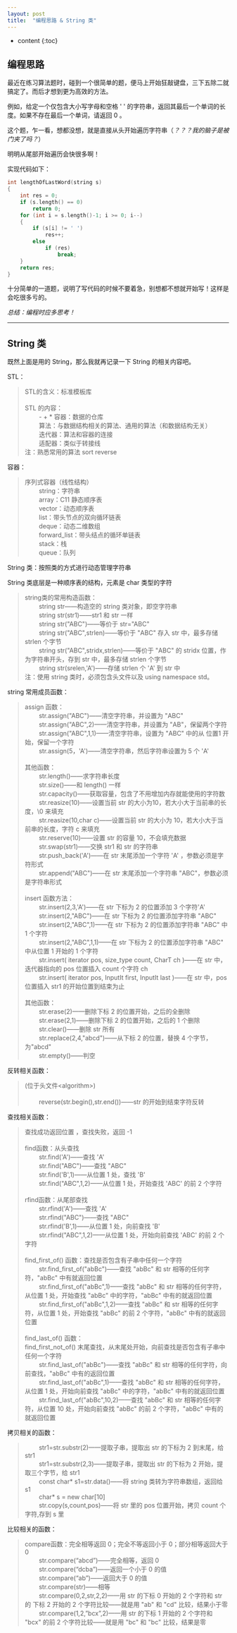 ```yaml
---
layout: post
title:  "编程思路 & String 类"
---
```


* content
{:toc}

## 编程思路

最近在练习算法题时，碰到一个很简单的题，便马上开始狂敲键盘，三下五除二就搞定了。而后才想到更为高效的方法。

例如，给定一个仅包含大小写字母和空格 ' ' 的字符串，返回其最后一个单词的长度。如果不存在最后一个单词，请返回 0 。

这个题，乍一看，想都没想，就是直接从头开始遍历字符串（*？？？我的脑子是被门夹了吗？*）

明明从尾部开始遍历会快很多啊！

实现代码如下：

``` c++
int lengthOfLastWord(string s)
{
    int res = 0;
    if (s.length() == 0)
        return 0;
    for (int i = s.length()-1; i >= 0; i--)
    {
        if (s[i] != ' ')
            res++;
        else
            if (res)
                break;
    }
    return res;
}
```

十分简单的一道题，说明了写代码的时候不要着急，别想都不想就开始写！这样是会吃很多亏的。

*总结：编程时应多思考！*

---

## String 类

既然上面是用的 String，那么我就再记录一下 String 的相关内容吧。

STL：

> STL的含义：标准模板库
> <br/> 
> <br/> STL 的内容：
> <br/> &#8195;&#8195; - + * 容器：数据的仓库
> <br/> &#8195;&#8195; 算法：与数据结构相关的算法、通用的算法（和数据结构无关）
> <br/> &#8195;&#8195; 迭代器：算法和容器的连接
> <br/> &#8195;&#8195; 适配器：类似于转接线
> <br/> 注：熟悉常用的算法 sort reverse

容器：

> 序列式容器（线性结构）
> <br/> &#8195;&#8195; string：字符串
> <br/> &#8195;&#8195; array：C11 静态顺序表
> <br/> &#8195;&#8195; vector：动态顺序表
> <br/> &#8195;&#8195; list：带头节点的双向循环链表
> <br/> &#8195;&#8195; deque：动态二维数组
> <br/> &#8195;&#8195; forward_list：带头结点的循环单链表
> <br/> &#8195;&#8195; stack：栈
> <br/> &#8195;&#8195; queue：队列

String 类：按照类的方式进行动态管理字符串

String 类底层是一种顺序表的结构，元素是 char 类型的字符

> string类的常用构造函数：
> <br/> &#8195;&#8195; string str——构造空的 string 类对象，即空字符串
> <br/> &#8195;&#8195; string str(str1)——str1 和 str 一样
> <br/> &#8195;&#8195; string str("ABC")——等价于 str="ABC"
> <br/> &#8195;&#8195; string str("ABC",strlen)——等价于 "ABC" 存入 str 中，最多存储 strlen 个字节
> <br/> &#8195;&#8195; string str("ABC",stridx,strlen)——等价于 "ABC" 的 stridx 位置，作为字符串开头，存到 str 中，最多存储 strlen 个字节
> <br/> &#8195;&#8195; string str(srelen,'A')——存储 strlen 个 'A' 到 str 中
> <br/> 注：使用 string 类时，必须包含头文件以及 using namespace std。
    
string 常用成员函数：

> assign 函数：
> <br/> &#8195;&#8195; str.assign("ABC")——清空字符串，并设置为 "ABC"
> <br/> &#8195;&#8195; str.assign("ABC",2)——清空字符串，并设置为 "AB"，保留两个字符
> <br/> &#8195;&#8195; str.assign("ABC",1,1)——清空字符串，设置为 "ABC" 中的从 位置1 开始，保留一个字符
> <br/> &#8195;&#8195; str.assign(5，'A')——清空字符串，然后字符串设置为 5 个 'A'
> <br/> 
> <br/> 其他函数：
> <br/> &#8195;&#8195; str.length()——求字符串长度
> <br/> &#8195;&#8195; str.size()——和 length() 一样
> <br/> &#8195;&#8195; str.capacity()——获取容量，包含了不用增加内存就能使用的字符数
> <br/> &#8195;&#8195; str.reasize(10)——设置当前 str 的大小为10，若大小大于当前串的长度，\0 来填充
> <br/> &#8195;&#8195; str.reasize(10,char c)——设置当前 str 的大小为 10，若大小大于当前串的长度，字符 c 来填充
> <br/> &#8195;&#8195; str.reserve(10)——设置 str 的容量 10，不会填充数据
> <br/> &#8195;&#8195; str.swap(str1)——交换 str1 和 str 的字符串
> <br/> &#8195;&#8195; str.push_back('A')——在 str 末尾添加一个字符  'A' ，参数必须是字符形式
> <br/> &#8195;&#8195; str.append("ABC")——在 str 末尾添加一个字符串 "ABC"，参数必须是字符串形式
> <br/> 
> <br/> insert 函数方法：
> <br/> &#8195;&#8195; str.insert(2,3,'A')——在 str 下标为 2 的位置添加 3 个字符'A'
> <br/> &#8195;&#8195; str.insert(2,"ABC")——在 str 下标为 2 的位置添加字符串 "ABC"
> <br/> &#8195;&#8195; str.insert(2,"ABC",1)——在 str 下标为 2 的位置添加字符串 "ABC" 中 1 个字符
> <br/> &#8195;&#8195; str.insert(2,"ABC",1,1)——在 str 下标为 2 的位置添加字符串 "ABC" 中从位置 1 开始的 1 个字符
> <br/> &#8195;&#8195; str.insert( iterator pos, size_type count, CharT ch )——在 str 中，迭代器指向的 pos 位置插入 count 个字符 ch
> <br/> &#8195;&#8195; str.insert( iterator pos, InputIt first, InputIt last )——在 str 中，pos 位置插入 str1 的开始位置到结束为止
> <br/> 
> <br/> 其他函数：
> <br/> &#8195;&#8195; str.erase(2)——删除下标 2 的位置开始，之后的全删除
> <br/> &#8195;&#8195; str.erase(2,1)——删除下标 2 的位置开始，之后的 1 个删除
> <br/> &#8195;&#8195; str.clear()——删除 str 所有
> <br/> &#8195;&#8195; str.replace(2,4,"abcd")——从下标 2 的位置，替换 4 个字节，为"abcd"
> <br/> &#8195;&#8195; str.empty()——判空

反转相关函数：

> (位于头文件&lt;algorithm&gt;)
> <br/> 
> <br/> &#8195;&#8195; reverse(str.begin(),str.end())——str 的开始到结束字符反转 
    
查找相关函数：

> 查找成功返回位置 ，查找失败，返回 -1
> <br/> 
> <br/> find函数：从头查找
> <br/> &#8195;&#8195; str.find('A')——查找 'A'
> <br/> &#8195;&#8195; str.find("ABC")——查找 "ABC"
> <br/> &#8195;&#8195; str.find('B',1)——从位置 1 处，查找 'B'
> <br/> &#8195;&#8195; str.find("ABC",1,2)——从位置 1 处，开始查找 'ABC' 的前 2 个字符
> <br/> 
> <br/> rfind函数：从尾部查找
> <br/> &#8195;&#8195; str.rfind('A')——查找 'A'
> <br/> &#8195;&#8195; str.rfind("ABC")——查找 "ABC"
> <br/> &#8195;&#8195; str.rfind('B',1)——从位置 1 处，向前查找 'B'
> <br/> &#8195;&#8195; str.rfind("ABC",1,2)——从位置 1 处，开始向前查找 'ABC' 的前 2 个字符
> <br/> 
> <br/> find_first_of() 函数：查找是否包含有子串中任何一个字符
> <br/> &#8195;&#8195; str.find_first_of("abBc")——查找 "abBc" 和 str 相等的任何字符，"abBc" 中有就返回位置
> <br/> &#8195;&#8195; str.find_first_of("abBc",1)——查找 "abBc" 和 str 相等的任何字符，从位置 1 处，开始查找 "abBc" 中的字符，"abBc" 中有的就返回位置
> <br/> &#8195;&#8195; str.find_first_of("abBc",1,2)——查找 "abBc" 和 str 相等的任何字符，从位置 1 处，开始查找 "abBc" 的前 2 个字符，"abBc" 中有的就返回位置
> <br/> 
> <br/> find_last_of() 函数：
> <br/> find_first_not_of() 末尾查找，从末尾处开始，向前查找是否包含有子串中任何一个字符
> <br/> &#8195;&#8195; str.find_last_of("abBc")——查找 "abBc" 和 str 相等的任何字符，向前查找，"abBc" 中有的返回位置
> <br/> &#8195;&#8195; str.find_last_of("abBc",1)——查找 "abBc" 和 str 相等的任何字符，从位置 1 处，开始向前查找 "abBc" 中的字符，"abBc" 中有的就返回位置
> <br/> &#8195;&#8195; str.find_last_of("abBc",10,2)——查找 "abBc" 和 str 相等的任何字符，从位置 10 处，开始向前查找 "abBc" 的前 2 个字符，"abBc" 中有的就返回位置

拷贝相关的函数：

> &#8195;&#8195; str1=str.substr(2)——提取子串，提取出 str 的下标为 2 到末尾，给 str1
> <br/> &#8195;&#8195; str1=str.substr(2,3)——提取子串，提取出 str 的下标为 2 开始，提取三个字节，给 str1
> <br/> &#8195;&#8195; const char* s1=str.data()——将 string 类转为字符串数组，返回给 s1
> <br/> &#8195;&#8195; char* s = new char[10]
> <br/> &#8195;&#8195; str.copy(s,count,pos)——将 str 里的 pos 位置开始，拷贝 count 个字符,存到 s 里

比较相关的函数：

> compare函数：完全相等返回 0；完全不等返回小于 0；部分相等返回大于 0
> <br/> &#8195;&#8195; str.compare(“abcd”)——完全相等，返回 0
> <br/> &#8195;&#8195; str.compare(“dcba”)——返回一个小于 0 的值
> <br/> &#8195;&#8195; str.compare(“ab”)——返回大于 0 的值
> <br/> &#8195;&#8195; str.compare(str)——相等
> <br/> &#8195;&#8195; str.compare(0,2,str,2,2)——用 str 的下标 0 开始的 2 个字符和 str 的 下标 2 开始的 2 个字符比较——就是用 "ab" 和 "cd" 比较，结果小于零
> <br/> &#8195;&#8195; str.compare(1,2,”bcx”,2)——用 str 的下标 1 开始的 2 个字符和 "bcx" 的前 2 个字符比较——就是用 "bc" 和 "bc" 比较，结果是零
